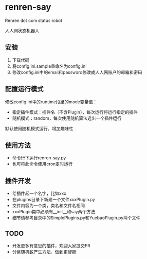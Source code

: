 renren-say
==========

Renren dot com status robot

人人网状态机器人

安装
----------

1. 下载代码
1. 将config.ini.sample重命名为config.ini
1. 修改config.ini中的email和password修改成人人网账户的邮箱和密码

配置运行模式
----------

修改config.ini中的runtime段里的mode变量值：

* 指定插件模式：插件名（不含Plugin），每次运行将运行指定的插件
* 随机模式：random，每次使用随机算法选出一个插件运行

默认使用随机模式运行，增加趣味性

使用方法
----------

* 命令行下运行renren-say.py
* 也可将此命令使用cron定时运行

插件开发
----------

* 给插件起一个名字，比如xxx
* 在plugins目录下新建一个文件xxxPlugin.py
* 文件内容为一个类，类名和文件名相同
* xxxPlugin类中必须有\_\_init\_\_和say两个方法
* 细节请参考目录中的SimplePlugins.py和YuebaoPlugin.py两个文件

TODO
----------

* 开发更多有意思的插件，欢迎大家提交PR
* 分离随机数产生方法，做到更智能
